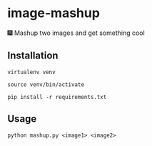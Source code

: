 # image-mashup
:fireworks: Mashup two images and get something cool

## Installation
`virtualenv venv`

`source venv/bin/activate`

`pip install -r requirements.txt`

## Usage
`python mashup.py <image1> <image2>`
